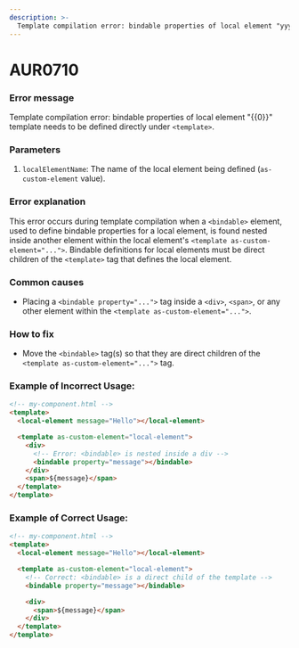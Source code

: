 ```yaml
---
description: >-
  Template compilation error: bindable properties of local element "yyyy" template needs to be defined directly under <template>.
---
```


# AUR0710

### **Error message**

Template compilation error: bindable properties of local element "{{0}}" template needs to be defined directly under `<template>`.

### **Parameters**

1.  `localElementName`: The name of the local element being defined (`as-custom-element` value).

### Error explanation

This error occurs during template compilation when a `<bindable>` element, used to define bindable properties for a local element, is found nested inside another element within the local element's `<template as-custom-element="...">`. Bindable definitions for local elements must be direct children of the `<template>` tag that defines the local element.

### Common causes

- Placing a `<bindable property="...">` tag inside a `<div>`, `<span>`, or any other element within the `<template as-custom-element="...">`.

### How to fix

- Move the `<bindable>` tag(s) so that they are direct children of the `<template as-custom-element="...">` tag.

### Example of Incorrect Usage:

```html
<!-- my-component.html -->
<template>
  <local-element message="Hello"></local-element>

  <template as-custom-element="local-element">
    <div>
      <!-- Error: <bindable> is nested inside a div -->
      <bindable property="message"></bindable>
    </div>
    <span>${message}</span>
  </template>
</template>
```

### Example of Correct Usage:

```html
<!-- my-component.html -->
<template>
  <local-element message="Hello"></local-element>

  <template as-custom-element="local-element">
    <!-- Correct: <bindable> is a direct child of the template -->
    <bindable property="message"></bindable>

    <div>
      <span>${message}</span>
    </div>
  </template>
</template>
```
